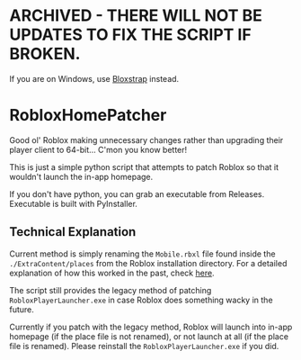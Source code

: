 # ARCHIVED - THERE WILL NOT BE UPDATES TO FIX THE SCRIPT IF BROKEN.
If you are on Windows, use [Bloxstrap](https://github.com/pizzaboxer/bloxstrap) instead.

# RobloxHomePatcher
Good ol' Roblox making unnecessary changes rather than upgrading their player client to 64-bit... C'mon you know better!

This is just a simple python script that attempts to patch Roblox so that it wouldn't launch the in-app homepage.

If you don't have python, you can grab an executable from Releases. Executable is built with PyInstaller.

## Technical Explanation
Current method is simply renaming the `Mobile.rbxl` file found inside the `./ExtraContent/places` from the Roblox installation directory. For a detailed explanation of how this worked in the past, check [here](EXPLANATION.md).

The script still provides the legacy method of patching `RobloxPlayerLauncher.exe` in case Roblox does something wacky in the future. 

Currently if you patch with the legacy method, Roblox will launch into in-app homepage (if the place file is not renamed), or not launch at all (if the place file is renamed). Please reinstall the `RobloxPlayerLauncher.exe` if you did.
